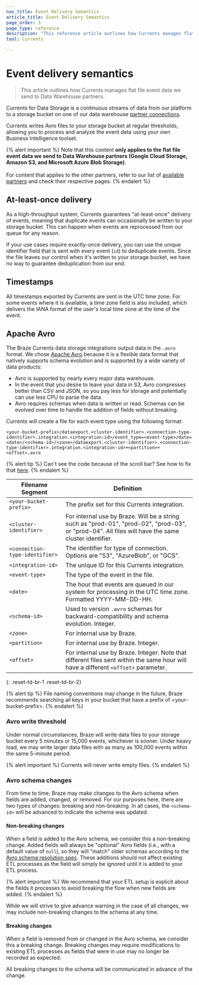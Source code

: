 ```yaml
---
nav_title: Event Delivery Semantics
article_title: Event Delivery Semantics
page_order: 3
page_type: reference
description: "This reference article outlines how Currents manages flat file event data we send to Data Warehouse partners."
tool: Currents

---
```


# Event delivery semantics

> This article outlines how Currents manages flat file event data we send to Data Warehouse partners.

Currents for Data Storage is a continuous streams of data from our platform to a storage bucket on one of our data warehouse [partner connections]({{site.baseurl}}/user_guide/data_and_analytics/braze_currents/available_partners/).

Currents writes Avro files to your storage bucket at regular thresholds, allowing you to process and analyze the event data using your own Business Intelligence toolset.

{% alert important %}
Note that this content **only applies to the flat file event data we send to Data Warehouse partners (Google Cloud Storage, Amazon S3, and Microsoft Azure Blob Storage)**. <br><br>For content that applies to the other partners, refer to our list of [available partners]({{site.baseurl}}/user_guide/data_and_analytics/braze_currents/available_partners/) and check their respective pages.
{% endalert %}


## At-least-once delivery

As a high-throughput system, Currents guarantees "at-least-once" delivery of events, meaning that duplicate events can occasionally be written to your storage bucket. This can happen when events are reprocessed from our queue for any reason.

If your use cases require exactly-once delivery, you can use the unique identifier field that is sent with every event (`id`) to deduplicate events. Since the file leaves our control when it's written to your storage bucket, we have no way to guarantee deduplication from our end.

## Timestamps

All timestamps exported by Currents are sent in the UTC time zone. For some events where it is available, a time zone field is also included, which delivers the IANA format of the user's local time zone at the time of the event.

## Apache Avro

The Braze Currents data storage integrations output data in the `.avro` format. We chose [Apache Avro](https://avro.apache.org/) because it is a flexible data format that natively supports schema evolution and is supported by a wide variety of data products: 

- Avro is supported by nearly every major data warehouse.
- In the event that you desire to leave your data in S3, Avro compresses better than CSV and JSON, so you pay less for storage and potentially can use less CPU to parse the data.
- Avro requires schemas when data is written or read. Schemas can be evolved over time to handle the addition of fields without breaking.

Currents will create a file for each event type using the following format:

```
<your-bucket-prefix>/dataexport.<cluster-identifier>.<connection-type-identifier>.integration.<integration-id>/event_type=<event-type>/date=<date>/<schema-id>/<zone>/dataexport.<cluster-identifier>.<connection-type-identifier>.integration.<integration-id>+<partition>+<offset>.avro
```

{% alert tip %}
Can't see the code because of the scroll bar? See how to fix that [here]({{site.baseurl}}/help/help_articles/docs/scroll_bar_overlap/).
{% endalert %}

|Filename Segment |Definition|
|---|---|
| `<your-bucket-prefix>` | The prefix set for this Currents integration. |
| `<cluster-identifier>` | For internal use by Braze. Will be a string such as "prod-01", "prod-02", "prod-03", or "prod-04". All files will have the same cluster identifier.|
| `<connection-type-identifier>` | The identifier for type of connection. Options are "S3", "AzureBlob", or "GCS". |
| `<integration-id>` | The unique ID for this Currents integration. |
| `<event-type>` | The type of the event in the file. |
| `<date>` | The hour that events are queued in our system for processing in the UTC time zone. Formatted YYYY-MM-DD-HH. |
| `<schema-id>` | Used to version `.avro` schemas for backward-compatibility and schema evolution. Integer. |
| `<zone>` | For internal use by Braze. |
| `<partition>` | For internal use by Braze. Integer. |
| `<offset>`| For internal use by Braze. Integer. Note that different files sent within the same hour will have a different `<offset>` parameter. |
{: .reset-td-br-1 .reset-td-br-2}

{% alert tip %}
File naming conventions may change in the future, Braze recommends searching all keys in your bucket that have a prefix of &lt;your-bucket-prefix&gt;.
{% endalert %}

### Avro write threshold

Under normal circumstances, Braze will write data files to your storage bucket every 5 minutes or 15,000 events, whichever is sooner. Under heavy load, we may write larger data files with as many as 100,000 events within the same 5-minute period.

{% alert important %}
Currents will never write empty files.
{% endalert %}

### Avro schema changes

From time to time, Braze may make changes to the Avro schema when fields are added, changed, or removed. For our purposes here, there are two types of changes: breaking and non-breaking. In all cases, the `<schema-id>` will be advanced to indicate the schema was updated.

#### Non-breaking changes

When a field is added to the Avro schema, we consider this a non-breaking change. Added fields will always be "optional" Avro fields (i.e., with a default value of `null`), so they will "match" older schemas according to the [Avro schema resolution spec](http://avro.apache.org/docs/current/spec.html#schema+resolution). These additions should not affect existing ETL processes as the field will simply be ignored until it is added to your ETL process. 

{% alert important %}
We recommend that your ETL setup is explicit about the fields it processes to avoid breaking the flow when new fields are added.
{% endalert %}

While we will strive to give advance warning in the case of all changes, we may include non-breaking changes to the schema at any time.

#### Breaking changes

When a field is removed from or changed in the Avro schema, we consider this a breaking change. Breaking changes may require modifications to existing ETL processes as fields that were in use may no longer be recorded as expected.

All breaking changes to the schema will be communicated in advance of the change.
